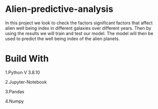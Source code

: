 # Alien-predictive-analysis
In this project we look to check the factors significant factors that affect alien well being index in different galaxies over different years.
Then by using the results we will train and test our model. The model will then be used to predict the well being index of the alien planets.

# Build With
1.Python V 3.8.10 

2.Jupyter-Notebook 

3.Pandas

4.Numpy 
